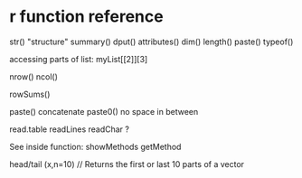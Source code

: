 r function reference
====

str() "structure"
summary() 
dput()
attributes()
dim()
length()
paste()
typeof()

accessing parts of list: myList[[2]][3]

nrow() ncol()

rowSums()

paste() concatenate
paste0() no space in between

read.table
readLines
readChar ?

See inside function:
showMethods
getMethod 


head/tail (x,n=10) // Returns the first or last 10 parts of a vector